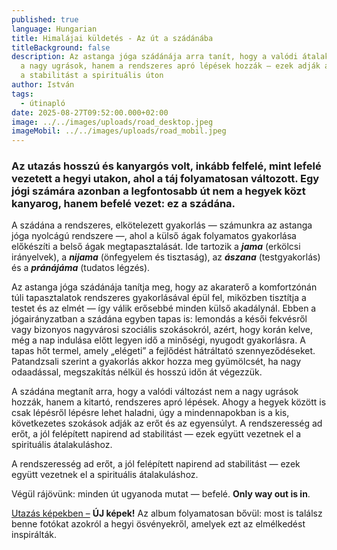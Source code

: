 ```yaml
---
published: true
language: Hungarian
title: Himalájai küldetés - Az út a szádánába
titleBackground: false
description: Az astanga jóga szádánája arra tanít, hogy a valódi átalakulást nem
  a nagy ugrások, hanem a rendszeres apró lépések hozzák — ezek adják az erőt és
  a stabilitást a spirituális úton
author: István
tags:
  - útinapló
date: 2025-08-27T09:52:00.000+02:00
image: ../../images/uploads/road_desktop.jpeg
imageMobil: ../../images/uploads/road_mobil.jpeg
---
```

<h3 class="clr-brand-orange">Az utazás hosszú és kanyargós volt, inkább felfelé, mint lefelé vezetett a hegyi utakon, ahol a táj folyamatosan változott. Egy jógi számára azonban a legfontosabb út nem a hegyek közt kanyarog, hanem befelé vezet: ez a szádána.</h3>  

A szádána a rendszeres, elkötelezett gyakorlás — számunkra az astanga jóga nyolcágú rendszere —, ahol a külső ágak folyamatos gyakorlása előkészíti a belső ágak megtapasztalását. Ide tartozik a ***jama*** (erkölcsi irányelvek), a ***nijama*** (önfegyelem és tisztaság), az ***ászana*** (testgyakorlás) és a ***pránájáma*** (tudatos légzés).

Az astanga jóga szádánája tanítja meg, hogy az akaraterő a komfortzónán túli tapasztalatok rendszeres gyakorlásával épül fel, miközben tisztítja a testet és az elmét — így válik erősebbé minden külső akadálynál. Ebben a jógairányzatban a szádána egyben tapas is: lemondás a késői fekvésről vagy bizonyos nagyvárosi szociális szokásokról, azért, hogy korán kelve, még a nap indulása előtt legyen idő a minőségi, nyugodt gyakorlásra. A tapas hőt termel, amely „elégeti” a fejlődést hátráltató szennyeződéseket. Patandzsali szerint a gyakorlás akkor hozza meg gyümölcsét, ha nagy odaadással, megszakítás nélkül és hosszú időn át végezzük.

<div class="blog-island-section"> A szádána megtanít arra, hogy a valódi változást nem a nagy ugrások hozzák, hanem a kitartó, rendszeres apró lépések. Ahogy a hegyek között is csak lépésről lépésre lehet haladni, úgy a mindennapokban is a kis, következetes szokások adják az erőt és az egyensúlyt. A rendszeresség ad erőt, a jól felépített napirend ad stabilitást — ezek együtt vezetnek el a spirituális átalakuláshoz.</div>

A rendszeresség ad erőt, a jól felépített napirend ad stabilitást — ezek együtt vezetnek el a spirituális átalakuláshoz.

Végül rájövünk: minden út ugyanoda mutat — befelé. **Only way out is in**.

[Utazás képekben –](https://bandha.works/galeria/) **ÚJ képek!** Az album folyamatosan bővül: most is találsz benne fotókat azokról a hegyi ösvényekről, amelyek ezt az elmélkedést inspirálták.

